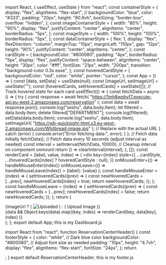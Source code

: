 import React, { useEffect, useState } from "react";
const containerStyle = {
  display: "flex",
  alignItems: "flex-start",
  // backgroundColor: "blue",
  color: "#333",
  padding: "20px",
  height: "80.9vh",
  boxSizing: "border-box",
  overflow: "hidden",
};
const imageContainerStyle = {
  width: "80%",
  height: "90%",
  display: "flex",
  justifyContent: "center",
  alignItems: "center",
  borderRadius: "5px",
};
const imageStyle = {
  width: "100%",
  height: "100%",
  borderRadius: "5px",
};
const dataContainerStyle = {
  flex: 1,
  display: "flex",
  flexDirection: "column",
  marginTop: "10px",
  marginLeft: "110px",
  gap: "12px",
  height: "90%",
  justifyContent: "center",
  alignItems: "center",
};
const cardStyle = {
  backgroundColor: "#800080",
  padding: "4px",
  borderRadius: "5px",
  display: "flex",
  justifyContent: "space-between",
  alignItems: "center",
  height: "30px",
  color: "#fff",
  fontSize: "21px",
  width: "200px",
  transition: "background-color 0.3s ease",
};
const hoveredCardStyle = {
  backgroundColor: "red",
  color: "white",
  pointer: "cursor",
};
const App = () => {
  const [data, setData] = useState(null);
  const [imageUrl, setImageUrl] = useState("");
  const [hoveredCards, setHoveredCards] = useState([]); // Track hovered state for each card
  useEffect(() => {
    const fetchData = async () => {
      try {
        const response = await fetch(
          "https://1mh8wqhvf7.execute-api.eu-west-2.amazonaws.com/reservation"
        );
        const data = await response.json();
        console.log("seshu", data.body.Item);
        let filtered = data.body.Item;
        delete filtered["DEPARTMENT"];
        console.log(filtered);
        setData(data.body.Item);
        console.log("seshu", data.body.Item);
        setImageUrl(
          "https://wb-quicksight-html.s3.eu-west-2.amazonaws.com/Whitbread-image.jpg"
        ); // Replace with the actual URL
      } catch (error) {
        console.error("Error fetching data:", error);
      }
    };
    // Fetch data initially
    fetchData();
    // Fetch data every 10 seconds (adjust interval as needed)
    const interval = setInterval(fetchData, 10000);
    // Cleanup interval on component unmount
    return () => clearInterval(interval);
  }, []);
  const renderCard = (label, value, index) => (
    <div
      key={index}
      style={{
        ...cardStyle,
        ...(hoveredCards[index] ? hoveredCardStyle : null),
      }}
      onMouseEnter={() => handleMouseEnter(index)}
      onMouseLeave={() => handleMouseLeave(index)}
    >
      <span>{label}:</span>
      <span>{value}</span>
    </div>
  );
  const handleMouseEnter = (index) => {
    setHoveredCards((prev) => {
      const newHoveredCards = [...prev];
      newHoveredCards[index] = true;
      return newHoveredCards;
    });
  };
  const handleMouseLeave = (index) => {
    setHoveredCards((prev) => {
      const newHoveredCards = [...prev];
      newHoveredCards[index] = false;
      return newHoveredCards;
    });
  };
  return (
    <div style={containerStyle}>
      <div style={imageContainerStyle}>
        {imageUrl ? (
          <img src={imageUrl} alt="Uploaded" style={imageStyle} />
        ) : (
          <span>Upload Image</span>
        )}
      </div>
      <div style={dataContainerStyle}>
        {data &&
          Object.keys(data).map((key, index) =>
            renderCard(key, data[key], index)
          )}
      </div>
    </div>
  );
};
export default App;
this is my Dashboard.js

import React from "react";
function ReservationCenterHeader() {
  const footerStyle = {
    color: "white",
    // Dark blue color
    backgroundColor: "#800080",
    // Adjust font size as needed
    padding: "10px",
    height: "4.7vh",
    display: "flex",
    alignItems: "flex-start",
    fontSize: "24px",
  };
  return <div style={footerStyle}></div>;
}
export default ReservationCenterHeader;
this is my footer.js
